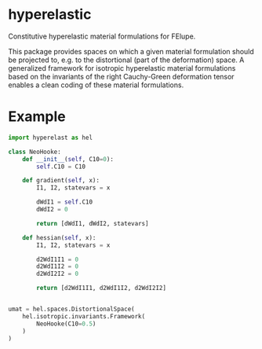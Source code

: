 # hyperelastic
Constitutive hyperelastic material formulations for FElupe.

This package provides spaces on which a given material formulation should be projected to, e.g. to the distortional (part of the deformation) space. A generalized framework for isotropic hyperelastic material formulations based on the invariants of the right Cauchy-Green deformation tensor enables a clean coding of these material formulations.

# Example
```python
import hyperelast as hel

class NeoHooke:
    def __init__(self, C10=0):
        self.C10 = C10

    def gradient(self, x):
        I1, I2, statevars = x

        dWdI1 = self.C10
        dWdI2 = 0

        return [dWdI1, dWdI2, statevars]

    def hessian(self, x):
        I1, I2, statevars = x

        d2WdI1I1 = 0
        d2WdI1I2 = 0
        d2WdI2I2 = 0

        return [d2WdI1I1, d2WdI1I2, d2WdI2I2]


umat = hel.spaces.DistortionalSpace(
    hel.isotropic.invariants.Framework(
        NeoHooke(C10=0.5)
    )
)
```
